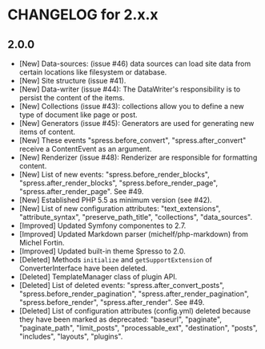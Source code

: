 CHANGELOG for 2.x.x
===================

## 2.0.0
* [New] Data-sources: (issue #46) data sources can load site data from certain locations like filesystem or database.
* [New] Site structure (issue #41).
* [New] Data-writer (issue #44): The DataWriter's responsibility is to persist the content of the items.
* [New] Collections (issue #43): collections allow you to define a new type of document like page or post.
* [New] Generators (issue #45): Generators are used for generating new items of content.
* [New] These events "spress.before_convert", "spress.after_convert" receive a ContentEvent as an argument.
* [New] Renderizer (issue #48): Renderizer are responsible for formatting content.
* [New] List of new events: "spress.before_render_blocks", "spress.after_render_blocks", "spress.before_render_page", "spress.after_render_page". See #49.
* [New] Established PHP 5.5 as minimum version (see #42).
* [New] List of new configuration attributes: "text_extensions", "attribute_syntax", "preserve_path_title", "collections", "data_sources".
* [Improved] Updated Symfony componentes to 2.7.
* [Improved] Updated Markdown parser (michelf/php-markdown) from Michel Fortin.
* [Improved] Updated built-in theme Spresso to 2.0.
* [Deleted] Methods `initialize` and `getSupportExtension` of ConverterInterface have been deleted.
* [Deleted] TemplateManager class of plugin API.
* [Deleted] List of deleted events: "spress.after_convert_posts", "spress.before_render_pagination", "spress.after_render_pagination", "spress.before_render", "spress.after_render". See #49.
* [Deleted] List of configuration attributes (config.yml) deleted because they have been marked as deprecated: "baseurl", "paginate", "paginate_path", "limit_posts", "processable_ext", "destination", "posts", "includes", "layouts", "plugins".
